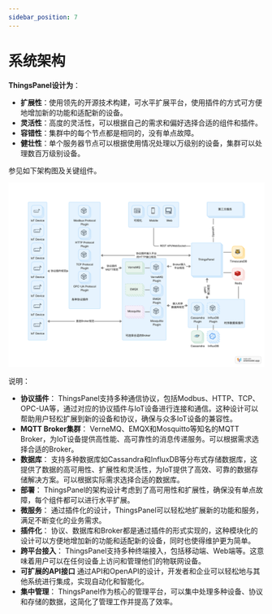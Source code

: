 ```yaml
---
sidebar_position: 7
---
```


# 系统架构

**ThingsPanel设计为**：
- **扩展性**：使用领先的开源技术构建，可水平扩展平台，使用插件的方式可方便地增加新的功能和适配新的设备。
- **灵活性**：高度的灵活性，可以根据自己的需求和偏好选择合适的组件和插件。
- **容错性**：集群中的每个节点都是相同的，没有单点故障。
- **健壮性**：单个服务器节点可以根据使用情况处理以万级别的设备，集群可以处理数百万级别设备。
  
参见如下架构图及关键组件。

![系统架构图](./../img/ThingsPanel.svg)

说明：

- **协议插件**：
ThingsPanel支持多种通信协议，包括Modbus、HTTP、TCP、OPC-UA等，通过对应的协议插件与IoT设备进行连接和通信。这种设计可以帮助用户轻松扩展到新的设备和协议，确保与众多IoT设备的兼容性。
- **MQTT Broker集群**：
VerneMQ、EMQX和Mosquitto等知名的MQTT Broker，为IoT设备提供高性能、高可靠性的消息传递服务。可以根据需求选择合适的Broker。
- **数据库**：
支持多种数据库如Cassandra和InfluxDB等分布式存储数据库，这提供了数据的高可用性、扩展性和灵活性，为IoT提供了高效、可靠的数据存储解决方案。可以根据实际需求选择合适的数据库。
- **部署**：
ThingsPanel的架构设计考虑到了高可用性和扩展性，确保没有单点故障，每个组件都可以进行水平扩展。
- **微服务**：
通过插件化的设计，ThingsPanel可以轻松地扩展新的功能和服务，满足不断变化的业务需求。
- **插件化**：
协议、数据库和Broker都是通过插件的形式实现的，这种模块化的设计可以方便地增加新的功能和适配新的设备，同时也使得维护更为简单。
- **跨平台接入**：
ThingsPanel支持多种终端接入，包括移动端、Web端等。这意味着用户可以在任何设备上访问和管理他们的物联网设备。
- **可扩展的API接口**
通过API和OpenAPI的设计，开发者和企业可以轻松地与其他系统进行集成，实现自动化和智能化。
- **集中管理**：
ThingsPanel作为核心的管理平台，可以集中处理多种设备、协议和存储的数据，这简化了管理工作并提高了效率。
